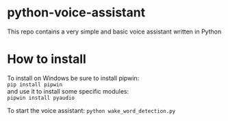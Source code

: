 # python-voice-assistant
This repo contains a very simple and basic voice assistant written in Python

# How to install
To install on Windows be sure to install pipwin:  
```pip install pipwin```  
and use it to install some specific modules:  
```pipwin install pyaudio```

To start the voice assistant:
```python wake_word_detection.py```
